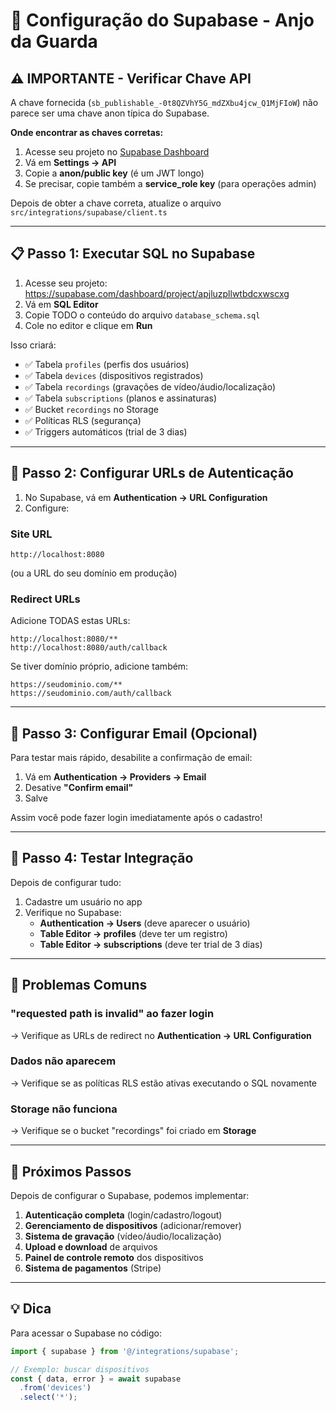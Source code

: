 # 🔐 Configuração do Supabase - Anjo da Guarda

## ⚠️ IMPORTANTE - Verificar Chave API

A chave fornecida (`sb_publishable_-0t8QZVhY5G_mdZXbu4jcw_Q1MjFIoW`) não parece ser uma chave anon típica do Supabase.

**Onde encontrar as chaves corretas:**
1. Acesse seu projeto no [Supabase Dashboard](https://supabase.com/dashboard)
2. Vá em **Settings → API**
3. Copie a **anon/public key** (é um JWT longo)
4. Se precisar, copie também a **service_role key** (para operações admin)

Depois de obter a chave correta, atualize o arquivo `src/integrations/supabase/client.ts`

---

## 📋 Passo 1: Executar SQL no Supabase

1. Acesse seu projeto: https://supabase.com/dashboard/project/apjluzpllwtbdcxwscxg
2. Vá em **SQL Editor**
3. Copie TODO o conteúdo do arquivo `database_schema.sql`
4. Cole no editor e clique em **Run**

Isso criará:
- ✅ Tabela `profiles` (perfis dos usuários)
- ✅ Tabela `devices` (dispositivos registrados)
- ✅ Tabela `recordings` (gravações de vídeo/áudio/localização)
- ✅ Tabela `subscriptions` (planos e assinaturas)
- ✅ Bucket `recordings` no Storage
- ✅ Políticas RLS (segurança)
- ✅ Triggers automáticos (trial de 3 dias)

---

## 🔧 Passo 2: Configurar URLs de Autenticação

1. No Supabase, vá em **Authentication → URL Configuration**
2. Configure:

### Site URL
```
http://localhost:8080
```
(ou a URL do seu domínio em produção)

### Redirect URLs
Adicione TODAS estas URLs:
```
http://localhost:8080/**
http://localhost:8080/auth/callback
```

Se tiver domínio próprio, adicione também:
```
https://seudominio.com/**
https://seudominio.com/auth/callback
```

---

## 📧 Passo 3: Configurar Email (Opcional)

Para testar mais rápido, desabilite a confirmação de email:

1. Vá em **Authentication → Providers → Email**
2. Desative **"Confirm email"**
3. Salve

Assim você pode fazer login imediatamente após o cadastro!

---

## 🧪 Passo 4: Testar Integração

Depois de configurar tudo:

1. Cadastre um usuário no app
2. Verifique no Supabase:
   - **Authentication → Users** (deve aparecer o usuário)
   - **Table Editor → profiles** (deve ter um registro)
   - **Table Editor → subscriptions** (deve ter trial de 3 dias)

---

## 🚨 Problemas Comuns

### "requested path is invalid" ao fazer login
→ Verifique as URLs de redirect no **Authentication → URL Configuration**

### Dados não aparecem
→ Verifique se as políticas RLS estão ativas executando o SQL novamente

### Storage não funciona
→ Verifique se o bucket "recordings" foi criado em **Storage**

---

## 📱 Próximos Passos

Depois de configurar o Supabase, podemos implementar:

1. **Autenticação completa** (login/cadastro/logout)
2. **Gerenciamento de dispositivos** (adicionar/remover)
3. **Sistema de gravação** (vídeo/áudio/localização)
4. **Upload e download** de arquivos
5. **Painel de controle remoto** dos dispositivos
6. **Sistema de pagamentos** (Stripe)

---

## 💡 Dica

Para acessar o Supabase no código:
```typescript
import { supabase } from '@/integrations/supabase';

// Exemplo: buscar dispositivos
const { data, error } = await supabase
  .from('devices')
  .select('*');
```
